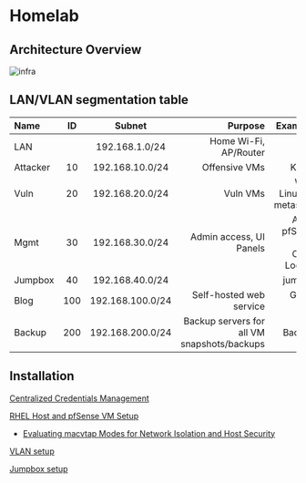 # Homelab

## Architecture Overview

![infra](https://github.com/user-attachments/assets/22de9893-fad7-4e64-984d-abbb8bae24a9)


## LAN/VLAN segmentation table
| Name     | ID    | Subnet       | Purpose    | Example VMs |
|:---------|:-----:|:------------:|-----------:|------------:|
| LAN      |    | 192.168.1.0/24  | Home Wi-Fi, AP/Router |  |
| Attacker | 10    | 192.168.10.0/24  | Offensive VMs | Kali, parrot |
| Vuln     | 20    | 192.168.20.0/24  | Vuln VMs | Windows, Linux, DVWA, metasploitable |
| Mgmt     | 30    | 192.168.30.0/24  | Admin access, UI Panels | Admin PC, pfSense Gui, Omada Controller, Logging VM |
| Jumpbox  | 40    | 192.168.40.0/24  | | jumpbox VM|
| Blog     | 100   | 192.168.100.0/24  | Self-hosted web service | Ghost Blog VM |
| Backup   | 200   | 192.168.200.0/24  |	Backup servers for all VM snapshots/backups | Backup VMs |


## Installation

[Centralized Credentials Management](./readme/centralized_credentials_management.md)

[RHEL Host and pfSense VM Setup](./readme/rhel_and_pfsense_setup.md)

  -   [Evaluating macvtap Modes for Network Isolation and Host Security](./readme/macvtap_host_eval.md)

[VLAN setup](https://github.com/hiCozyty/homelab/blob/main/readme/vlan_setup.md)

[Jumpbox setup](./readme/jumpbox_setup.md)

